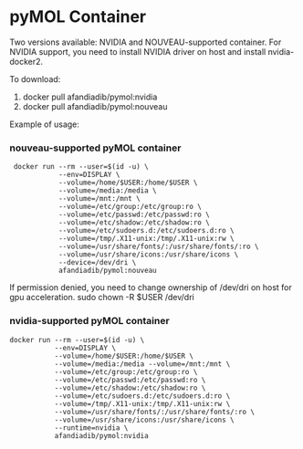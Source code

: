 # pyMOL Container

Two versions available: NVIDIA and NOUVEAU-supported container. For NVIDIA support, you need to install NVIDIA driver on host and install nvidia-docker2.

To download:
  1. docker pull afandiadib/pymol:nvidia
  2. docker pull afandiadib/pymol:nouveau

Example of usage:

### nouveau-supported pyMOL container

     docker run --rm --user=$(id -u) \
                --env=DISPLAY \
                --volume=/home/$USER:/home/$USER \
                --volume=/media:/media \
                --volume=/mnt:/mnt \
                --volume=/etc/group:/etc/group:ro \
                --volume=/etc/passwd:/etc/passwd:ro \
                --volume=/etc/shadow:/etc/shadow:ro \
                --volume=/etc/sudoers.d:/etc/sudoers.d:ro \
                --volume=/tmp/.X11-unix:/tmp/.X11-unix:rw \
                --volume=/usr/share/fonts/:/usr/share/fonts/:ro \
                --volume=/usr/share/icons:/usr/share/icons \
                --device=/dev/dri \
                afandiadib/pymol:nouveau

If permission denied, you need to change ownership of /dev/dri on host for gpu acceleration.
sudo chown -R $USER /dev/dri


### nvidia-supported pyMOL container

    docker run --rm --user=$(id -u) \
               --env=DISPLAY \
               --volume=/home/$USER:/home/$USER \
               --volume=/media:/media --volume=/mnt:/mnt \
               --volume=/etc/group:/etc/group:ro \
               --volume=/etc/passwd:/etc/passwd:ro \
               --volume=/etc/shadow:/etc/shadow:ro \
               --volume=/etc/sudoers.d:/etc/sudoers.d:ro \
               --volume=/tmp/.X11-unix:/tmp/.X11-unix:rw \
               --volume=/usr/share/fonts/:/usr/share/fonts/:ro \
               --volume=/usr/share/icons:/usr/share/icons \
               --runtime=nvidia \
               afandiadib/pymol:nvidia



